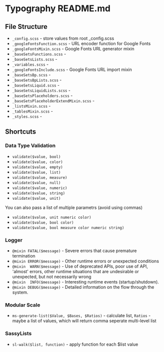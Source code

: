 # Typography README.md 



## File Structure 

* `_config.scss` - store values from root _config.scss
* `_googleFontsFunction.scss` - URL encoder function for Google Fonts 
* `_googleFontsMixin.scss` - Google Fonts URL generator mixin
* `_baseSetsFunctions.scss` - 
* `_baseSetsLists.scss` - 
* `_variables.scss` - 
* `_googleFontsInclude.scss` - Google Fonts URL import mixin
* `_baseSetsBp.scss` - 
* `_baseSetsBpLists.scss` - 
* `_baseSetsLiquid.scss` - 
* `_baseSetsLiquidLists.scss` - 
* `_baseSetsPlaceholders.scss` - 
* `_baseSetsPlaceholderExtendMixin.scss` - 
* `_listsMixin.scss` - 
* `_tablesMixin.scss` - 
* `_styles.scss` - 



## Shortcuts



### Data Type Validation

* `validate($value, bool)`
* `validate($value, color)`
* `validate($value, empty)`
* `validate($value, list)`
* `validate($value, measure)`
* `validate($value, null)`
* `validate($value, numeric)`
* `validate($value, string)`
* `validate($value, unit)`

You can also pass a list of multiple parametrs (avoid using commas)

* `validate($value, unit numeric color)`
* `validate($value, bool color)`
* `validate($value, bool measure color numeric string)`



### Logger

* `@mixin FATAL($message)` - Severe errors that cause premature termination
* `@mixin ERROR($message)` - Other runtime errors or unexpected conditions
* `@mixin  WARN($message)` - Use of deprecated APIs, poor use of API, 'almost' errors, other runtime situations that are undesirable or unexpected, but not necessarily wrong
* `@mixin  INFO($message)` - Interesting runtime events (startup/shutdown).
* `@mixin DEBUG($message)` - Detailed information on the flow through the system.



### Modular Scale 

* `ms-generate-list($Value, $Bases, $Ratios)` - calculate list, `Ratios` - maybe a list of values, which will return comma seperate multi-level list



### SassyLists

* `sl-walk($list, function)` - apply function for each $list value 
